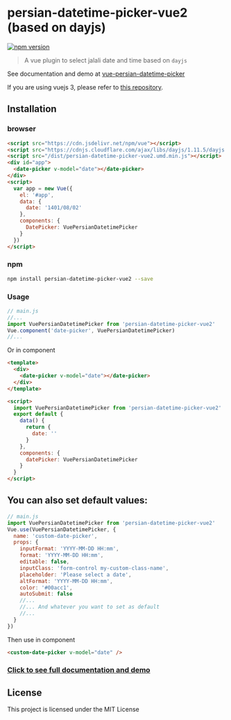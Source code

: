 # persian-datetime-picker-vue2 (based on dayjs)

[![npm version](https://badge.fury.io/js/persian-datetime-picker-vue2.svg)](https://www.npmjs.com/package/persian-datetime-picker-vue2)

> A vue plugin to select jalali date and time based on `dayjs`

See documentation and demo at [vue-persian-datetime-picker](https://talkhabi.github.io/vue-persian-datetime-picker)

If you are using vuejs 3, please refer to [this repository](https://github.com/imanmalekian31/vue3-persian-datetime-picker).

## Installation

### browser

```html
<script src="https://cdn.jsdelivr.net/npm/vue"></script>
<script src="https://cdnjs.cloudflare.com/ajax/libs/dayjs/1.11.5/dayjs.min.js"></script>
<script src="/dist/persian-datetime-picker-vue2.umd.min.js"></script>
<div id="app">
  <date-picker v-model="date"></date-picker>
</div>
<script>
  var app = new Vue({
    el: '#app',
    data: {
      date: '1401/08/02'
    },
    components: {
      DatePicker: VuePersianDatetimePicker
    }
  })
</script>
```

### npm

```bash
npm install persian-datetime-picker-vue2 --save
```

### Usage

```javascript
// main.js
//...
import VuePersianDatetimePicker from 'persian-datetime-picker-vue2'
Vue.component('date-picker', VuePersianDatetimePicker)
//...
```

Or in component

```html
<template>
  <div>
    <date-picker v-model="date"></date-picker>
  </div>
</template>

<script>
  import VuePersianDatetimePicker from 'persian-datetime-picker-vue2'
  export default {
    data() {
      return {
        date: ''
      }
    },
    components: {
      datePicker: VuePersianDatetimePicker
    }
  }
</script>
```

## You can also set default values:

```javascript
// main.js
import VuePersianDatetimePicker from 'persian-datetime-picker-vue2'
Vue.use(VuePersianDatetimePicker, {
  name: 'custom-date-picker',
  props: {
    inputFormat: 'YYYY-MM-DD HH:mm',
    format: 'YYYY-MM-DD HH:mm',
    editable: false,
    inputClass: 'form-control my-custom-class-name',
    placeholder: 'Please select a date',
    altFormat: 'YYYY-MM-DD HH:mm',
    color: '#00acc1',
    autoSubmit: false
    //...
    //... And whatever you want to set as default
    //...
  }
})
```

Then use in component

```html
<custom-date-picker v-model="date" />
```

### [Click to see full documentation and demo](https://talkhabi.github.io/vue-persian-datetime-picker)

## License

This project is licensed under the MIT License
